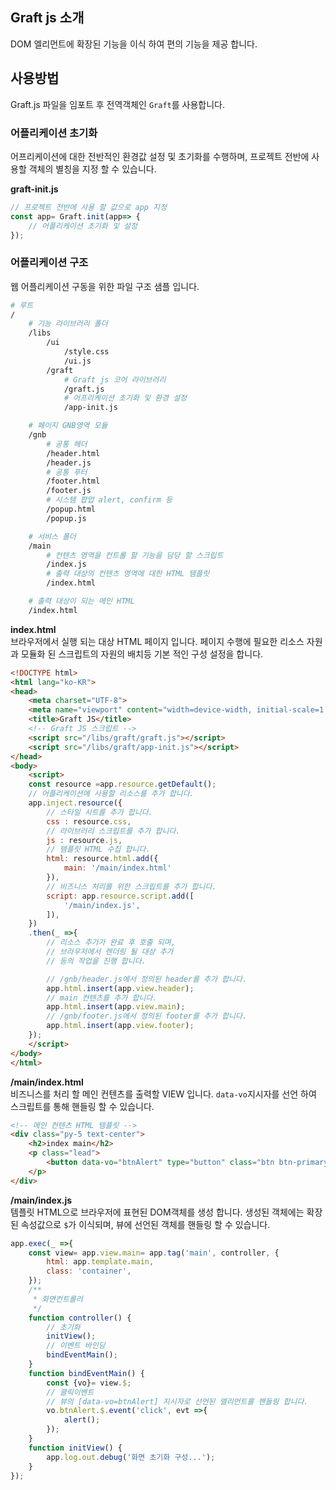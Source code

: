 ## Graft js 소개

DOM 엘리먼트에 확장된 기능을 이식 하여 편의 기능을 제공 합니다.

## 사용방법
Graft.js 파일을 임포트 후 전역객체인 `Graft`를 사용합니다.

### 어플리케이션 초기화
어프리케이션에 대한 전반적인 환경값 설정 및 초기화를 수행하며, 프로젝트 전반에 사용할 객체의 별칭을 지정 할 수 있습니다.

**graft-init.js**<br>
```js
// 프로젝트 전반에 사용 할 값으로 app 지정
const app= Graft.init(app=> {
    // 어플리케이션 초기화 및 설정
});
```

### 어플리케이션 구조
웹 어플리케이션 구동을 위한 파일 구조 샘플 입니다.

```sh
# 루트
/
    # 기능 라이브러리 폴더
    /libs
        /ui
            /style.css
            /ui.js
        /graft
            # Graft js 코어 라이브러리
            /graft.js
            # 어프리케이션 초기화 및 환경 설정
            /app-init.js

    # 페이지 GNB영역 모듈
    /gnb
        # 공통 헤더
        /header.html
        /header.js
        # 공통 푸터
        /footer.html
        /footer.js
        # 시스템 팝업 alert, confirm 등
        /popup.html
        /popup.js

    # 서비스 폴더
    /main
        # 컨텐츠 영역을 컨트롤 할 기능을 담당 할 스크립트
        /index.js
        # 출력 대상의 컨텐츠 영역에 대한 HTML 템플릿
        /index.html

    # 출력 대상이 되는 메인 HTML
    /index.html
```

**index.html**<br>
브라우저에서 실행 되는 대상 HTML 페이지 입니다. 페이지 수행에 필요한 리소스 자원과 모듈화 된 스크립트의 자원의 배치등 기본 적인 구성 설정을 합니다.
```html
<!DOCTYPE html>
<html lang="ko-KR">
<head>
    <meta charset="UTF-8">
    <meta name="viewport" content="width=device-width, initial-scale=1.0">
    <title>Graft JS</title>
    <!-- Graft JS 스크립트 -->
    <script src="/libs/graft/graft.js"></script>
    <script src="/libs/graft/app-init.js"></script>
</head>
<body>
    <script>
    const resource =app.resource.getDefault();
    // 어플리케이션에 사용할 리소스를 추가 합니다.
    app.inject.resource({
        // 스타일 시트를 추가 합니다.
        css : resource.css,
        // 라이브러리 스크립트를 추가 합니다.
        js : resource.js,
        // 템플릿 HTML 수집 합니다.
        html: resource.html.add({
            main: '/main/index.html'
        }),
        // 비즈니스 처리를 위한 스크립트를 추가 합니다.
        script: app.resource.script.add([
            '/main/index.js',
        ]),
    })
    .then(_ =>{
        // 리소스 추가가 완료 후 호출 되며, 
        // 브라우저에서 렌더링 될 대상 추가
        // 등의 작업을 진행 합니다.

        // /gnb/header.js에서 정의된 header를 추가 합니다.
        app.html.insert(app.view.header);
        // main 컨텐츠를 추가 합니다.
        app.html.insert(app.view.main);
        // /gnb/footer.js에서 정의된 footer를 추가 합니다.
        app.html.insert(app.view.footer);
    });
    </script>
</body>
</html>
```

**/main/index.html**<br>
비즈니스를 처리 할 메인 컨텐츠를 출력할 VIEW 입니다. `data-vo`지시자를 선언 하여 스크립트를 통해 핸들링 할 수 있습니다.
```html
<!-- 메인 컨텐츠 HTML 템플릿 -->
<div class="py-5 text-center">
    <h2>index main</h2>
    <p class="lead">
        <button data-vo="btnAlert" type="button" class="btn btn-primary">Alert</button>
    </p>
</div>
```

**/main/index.js**<br>
템플릿 HTML으로 브라우저에 표현된 DOM객체를 생성 합니다. 생성된 객체에는 확장된 속성값으로 `$`가 이식되며, 뷰에 선언된 객체를 핸들링 할 수 있습니다.
```js
app.exec(_ =>{
    const view= app.view.main= app.tag('main', controller, {
        html: app.template.main,
        class: 'container',
    });
    /**
     * 화면컨트롤러
     */
    function controller() {
        // 초기화
        initView();
        // 이벤트 바인딩
        bindEventMain();
    }
    function bindEventMain() {
        const {vo}= view.$;
        // 클릭이벤트
        // 뷰의 [data-vo=btnAlert] 지시자로 선언된 엘리먼트를 핸들링 합니다.
        vo.btnAlert.$.event('click', evt =>{
            alert();
        });
    }
    function initView() {
        app.log.out.debug('화면 초기화 구성...');
    }
});
```
